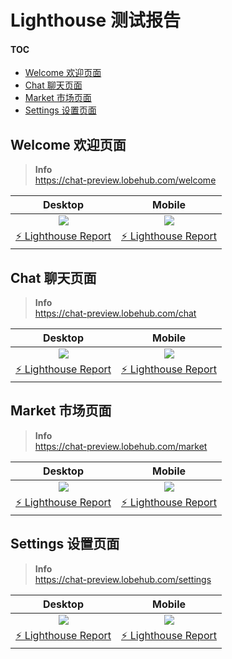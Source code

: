 # Lighthouse 测试报告

#### TOC

- [Welcome 欢迎页面](#welcome-欢迎页面)
- [Chat 聊天页面](#chat-聊天页面)
- [Market 市场页面](#market-市场页面)
- [Settings 设置页面](#settings-设置页面)

## Welcome 欢迎页面

> **Info**\
> <https://chat-preview.lobehub.com/welcome>

|                     Desktop                     |                     Mobile                     |
| :---------------------------------------------: | :--------------------------------------------: |
|              ![][welcome-desktop]               |              ![][welcome-mobile]               |
| [⚡️ Lighthouse Report][welcome-desktop-report] | [⚡️ Lighthouse Report][welcome-mobile-report] |

## Chat 聊天页面

> **Info**\
> <https://chat-preview.lobehub.com/chat>

|                   Desktop                    |                   Mobile                    |
| :------------------------------------------: | :-----------------------------------------: |
|              ![][chat-desktop]               |              ![][chat-mobile]               |
| [⚡️ Lighthouse Report][chat-desktop-report] | [⚡️ Lighthouse Report][chat-mobile-report] |

## Market 市场页面

> **Info**\
> <https://chat-preview.lobehub.com/market>

|                    Desktop                     |                    Mobile                     |
| :--------------------------------------------: | :-------------------------------------------: |
|              ![][market-desktop]               |              ![][market-mobile]               |
| [⚡️ Lighthouse Report][market-desktop-report] | [⚡️ Lighthouse Report][market-mobile-report] |

## Settings 设置页面

> **Info**\
> <https://chat-preview.lobehub.com/settings>

|                     Desktop                      |                     Mobile                      |
| :----------------------------------------------: | :---------------------------------------------: |
|              ![][settings-desktop]               |              ![][settings-mobile]               |
| [⚡️ Lighthouse Report][settings-desktop-report] | [⚡️ Lighthouse Report][settings-mobile-report] |

[chat-desktop]: https://raw.githubusercontent.com/lobehub/lobe-chat/lighthouse/lighthouse/chat/desktop/pagespeed.svg
[chat-desktop-report]: https://lobehub.github.io/lobe-chat/lighthouse/chat/desktop/chat_preview_lobehub_com_chat.html
[chat-mobile]: https://raw.githubusercontent.com/lobehub/lobe-chat/lighthouse/lighthouse/chat/mobile/pagespeed.svg
[chat-mobile-report]: https://lobehub.github.io/lobe-chat/lighthouse/chat/mobile/chat_preview_lobehub_com_chat.html
[market-desktop]: https://raw.githubusercontent.com/lobehub/lobe-chat/lighthouse/lighthouse/market/desktop/pagespeed.svg
[market-desktop-report]: https://lobehub.github.io/lobe-chat/lighthouse/market/desktop/chat_preview_lobehub_com_market.html
[market-mobile]: https://raw.githubusercontent.com/lobehub/lobe-chat/lighthouse/lighthouse/market/mobile/pagespeed.svg
[market-mobile-report]: https://lobehub.github.io/lobe-chat/lighthouse/market/mobile/chat_preview_lobehub_com_market.html
[settings-desktop]: https://raw.githubusercontent.com/lobehub/lobe-chat/lighthouse/lighthouse/settings/desktop/pagespeed.svg
[settings-desktop-report]: https://lobehub.github.io/lobe-chat/lighthouse/settings/desktop/chat_preview_lobehub_com_settings.html
[settings-mobile]: https://raw.githubusercontent.com/lobehub/lobe-chat/lighthouse/lighthouse/settings/mobile/pagespeed.svg
[settings-mobile-report]: https://lobehub.github.io/lobe-chat/lighthouse/settings/mobile/chat_preview_lobehub_com_settings.html
[welcome-desktop]: https://raw.githubusercontent.com/lobehub/lobe-chat/lighthouse/lighthouse/welcome/desktop/pagespeed.svg
[welcome-desktop-report]: https://lobehub.github.io/lobe-chat/lighthouse/welcome/desktop/chat_preview_lobehub_com_welcome.html
[welcome-mobile]: https://raw.githubusercontent.com/lobehub/lobe-chat/lighthouse/lighthouse/welcome/mobile/pagespeed.svg
[welcome-mobile-report]: https://lobehub.github.io/lobe-chat/lighthouse/welcome/mobile/chat_preview_lobehub_com_welcome.html
